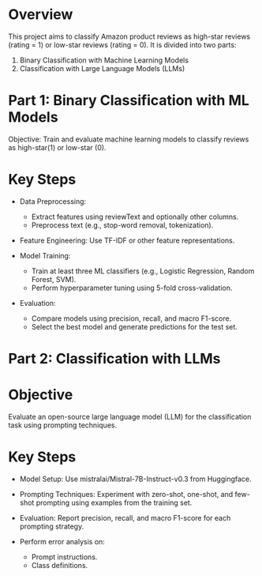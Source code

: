 # Overview

This project aims to classify Amazon product reviews as high-star reviews (rating = 1) or low-star reviews (rating = 0). It is divided into two parts:
  1) Binary Classification with Machine Learning Models
  2) Classification with Large Language Models (LLMs)
     
# Part 1: Binary Classification with ML Models

Objective:  Train and evaluate machine learning models to classify reviews as high-star(1) or low-star (0).

# Key Steps

- Data Preprocessing:
    - Extract features using reviewText and optionally other columns.
    - Preprocess text (e.g., stop-word removal, tokenization).
  
- Feature Engineering: Use TF-IDF or other feature representations.
  
- Model Training:
    - Train at least three ML classifiers (e.g., Logistic Regression, Random Forest, SVM).
    - Perform hyperparameter tuning using 5-fold cross-validation.

- Evaluation:
    - Compare models using precision, recall, and macro F1-score.
    - Select the best model and generate predictions for the test set.


# Part 2: Classification with LLMs

# Objective
Evaluate an open-source large language model (LLM) for the classification task using prompting techniques.

# Key Steps

- Model Setup: Use mistralai/Mistral-7B-Instruct-v0.3 from Huggingface.
  
- Prompting Techniques: Experiment with zero-shot, one-shot, and few-shot prompting using examples from the training set.

- Evaluation: Report precision, recall, and macro F1-score for each prompting strategy.

- Perform error analysis on:
    - Prompt instructions.
    - Class definitions.
  
